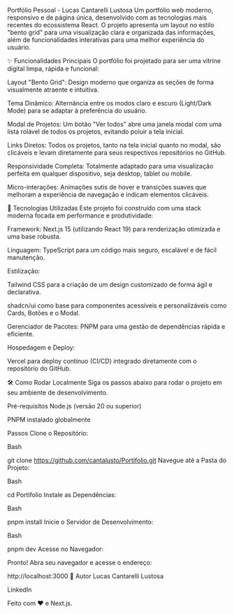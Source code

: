 Portfólio Pessoal - Lucas Cantarelli Lustosa
Um portfólio web moderno, responsivo e de página única, desenvolvido com as tecnologias mais recentes do ecossistema React. O projeto apresenta um layout no estilo "bento grid" para uma visualização clara e organizada das informações, além de funcionalidades interativas para uma melhor experiência do usuário.

✨ Funcionalidades Principais
O portfólio foi projetado para ser uma vitrine digital limpa, rápida e funcional:

Layout "Bento Grid": Design moderno que organiza as seções de forma visualmente atraente e intuitiva.

Tema Dinâmico: Alternância entre os modos claro e escuro (Light/Dark Mode) para se adaptar à preferência do usuário.

Modal de Projetos: Um botão "Ver todos" abre uma janela modal com uma lista rolável de todos os projetos, evitando poluir a tela inicial.

Links Diretos: Todos os projetos, tanto na tela inicial quanto no modal, são clicáveis e levam diretamente para seus respectivos repositórios no GitHub.

Responsividade Completa: Totalmente adaptado para uma visualização perfeita em qualquer dispositivo, seja desktop, tablet ou mobile.

Micro-interações: Animações sutis de hover e transições suaves que melhoram a experiência de navegação e indicam elementos clicáveis.

🚀 Tecnologias Utilizadas
Este projeto foi construído com uma stack moderna focada em performance e produtividade:

Framework: Next.js 15 (utilizando React 19) para renderização otimizada e uma base robusta.

Linguagem: TypeScript para um código mais seguro, escalável e de fácil manutenção.

Estilização:

Tailwind CSS para a criação de um design customizado de forma ágil e declarativa.

shadcn/ui como base para componentes acessíveis e personalizáveis como Cards, Botões e o Modal.

Gerenciador de Pacotes: PNPM para uma gestão de dependências rápida e eficiente.

Hospedagem e Deploy:

Vercel para deploy contínuo (CI/CD) integrado diretamente com o repositório do GitHub.

🛠️ Como Rodar Localmente
Siga os passos abaixo para rodar o projeto em seu ambiente de desenvolvimento.

Pré-requisitos
Node.js (versão 20 ou superior)

PNPM instalado globalmente

Passos
Clone o Repositório:

Bash

git clone https://github.com/cantalusto/Portifolio.git
Navegue até a Pasta do Projeto:

Bash

cd Portifolio
Instale as Dependências:

Bash

pnpm install
Inicie o Servidor de Desenvolvimento:

Bash

pnpm dev
Acesse no Navegador:

Pronto! Abra seu navegador e acesse o endereço:

http://localhost:3000
👤 Autor
Lucas Cantarelli Lustosa

LinkedIn


Feito com ❤️ e Next.js.

